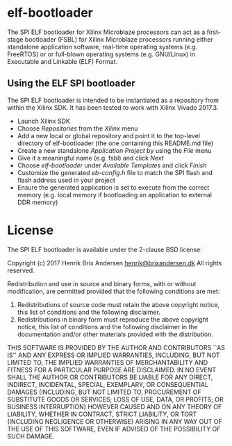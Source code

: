 # elf-bootloader
The SPI ELF bootloader for Xilinx Microblaze processors can act as a first-stage bootloader (FSBL) for Xilinx Microblaze processors running either standalone application software, real-time operating systems (e.g. FreeRTOS) or or full-blown operating systems (e.g. GNU/Linux) in Executable and Linkable (ELF) Format.

## Using the ELF SPI bootloader
The SPI ELF bootloader is intended to be instantiated as a repository from within the Xilinx SDK. It has been tested to work with Xilinx Vivado 2017.3.

* Launch Xilinx SDK
* Choose *Repositories* from the *Xilinx* menu
* Add a new local or global repository and point it to the top-level directory of elf-bootloader (the one containing this README.md file)
* Create a new standalone *Application Project* by using the *File* menu
* Give it a meaningful name (e.g. fsbl) and click *Next*
* Choose *elf-bootloader* under *Available Templates* and click *Finish*
* Customize the generated *eb-config.h* file to match the SPI flash and flash address used in your project
* Ensure the generated application is set to execute from the correct memory (e.g. local memory if bootloading an application to external DDR memory)

# License
The SPI ELF bootloader is available under the 2-clause BSD license:

Copyright (c) 2017 Henrik Brix Andersen <henrik@brixandersen.dk>
All rights reserved.

Redistribution and use in source and binary forms, with or without
modification, are permitted provided that the following conditions
are met:
1. Redistributions of source code must retain the above copyright
   notice, this list of conditions and the following disclaimer.
2. Redistributions in binary form must reproduce the above copyright
   notice, this list of conditions and the following disclaimer in the
   documentation and/or other materials provided with the distribution.

THIS SOFTWARE IS PROVIDED BY THE AUTHOR AND CONTRIBUTORS ``AS IS'' AND
ANY EXPRESS OR IMPLIED WARRANTIES, INCLUDING, BUT NOT LIMITED TO, THE
IMPLIED WARRANTIES OF MERCHANTABILITY AND FITNESS FOR A PARTICULAR PURPOSE
ARE DISCLAIMED.  IN NO EVENT SHALL THE AUTHOR OR CONTRIBUTORS BE LIABLE
FOR ANY DIRECT, INDIRECT, INCIDENTAL, SPECIAL, EXEMPLARY, OR CONSEQUENTIAL
DAMAGES (INCLUDING, BUT NOT LIMITED TO, PROCUREMENT OF SUBSTITUTE GOODS
OR SERVICES; LOSS OF USE, DATA, OR PROFITS; OR BUSINESS INTERRUPTION)
HOWEVER CAUSED AND ON ANY THEORY OF LIABILITY, WHETHER IN CONTRACT, STRICT
LIABILITY, OR TORT (INCLUDING NEGLIGENCE OR OTHERWISE) ARISING IN ANY WAY
OUT OF THE USE OF THIS SOFTWARE, EVEN IF ADVISED OF THE POSSIBILITY OF
SUCH DAMAGE.
